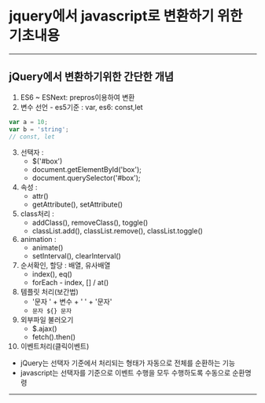 # jquery에서 javascript로 변환하기 위한 기초내용

---
## jQuery에서 변환하기위한 간단한 개념

1. ES6 ~ ESNext: prepros이용하여 변환
2. 변수 선언 - es5기준 : var, es6: const,let
  ``` javascript
  var a = 10;
  var b = 'string'; 
  // const, let
  ```
3. 선택자 : 
   - $('#box')
   - document.getElementById('box');
   - document.querySelector('#box');
4. 속성 : 
   - attr()
   - getAttribute(), setAttribute()
5. class처리 : 
   - addClass(), removeClass(), toggle()
   - classList.add(), classList.remove(), classList.toggle()
6. animation :
   - animate()
   - setInterval(), clearInterval()
7. 순서확인, 할당 : 배열, 유사배열
   - index(), eq()
   - forEach - index, [] / at()
8. 템플릿 처리(보간법)
   - '문자 ' + 변수 + ' ' + '문자'
   - `문자 ${} 문자`
9. 외부파일 불러오기
   - $.ajax()
   - fetch().then()
10. 이벤트처리(클릭이벤트)
   - jQuery는 선택자 기준에서 처리되는 형태가 자동으로 전체를 순환하는 기능
   - javascript는 선택자를 기준으로 이벤트 수행을 모두 수행하도록 수동으로 순환명령
---
